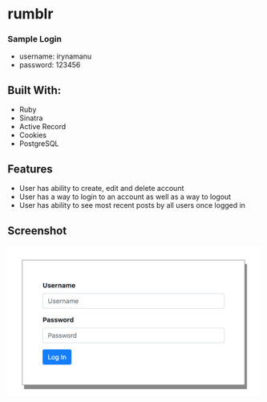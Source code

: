 # rumblr
### Sample Login
* username: irynamanu
* password: 123456

## Built With:
* Ruby 
* Sinatra
* Active Record
* Cookies
* PostgreSQL

## Features 
* User has ability to create, edit and delete account
* User has a way to login to an account as well as a way to logout
* User has ability to see most recent posts by all users once logged in

## Screenshot
![screenshot](/public/images/login.png)